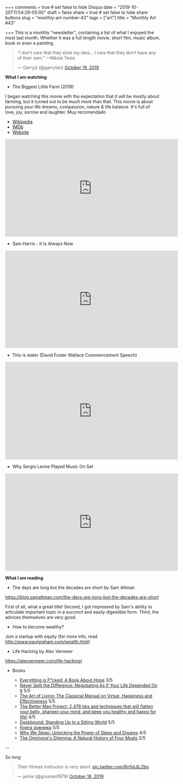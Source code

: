 +++
comments = true	# set false to hide Disqus
date = "2019-10-20T11:54:29-05:00"
draft = false
share = true	# set false to hide share buttons
slug = "monthly-art-number-43"
tags = ["art"]
title = "Monthly Art #43"

+++
This is a monthly "newsletter", containing a list of what I enjoyed the most
last month. Whether it was a full length movie, short film, music album, book
or even a painting.

<blockquote class="twitter-tweet"><p lang="en" dir="ltr">“I don’t care that they stole my idea... I care that they don’t have any of their own.” —Nikola Tesla</p>&mdash; Garry() (@garrytan) <a href="https://twitter.com/garrytan/status/1185349579639685121?ref_src=twsrc%5Etfw">October 19, 2019</a></blockquote> <script async src="https://platform.twitter.com/widgets.js" charset="utf-8"></script>

<!--more-->

**What I am watching**

* The Biggest Little Farm (2019)

I began watching this movie with the expectation that it will be mostly
about farming, but it turned out to be much more than that. This movie is about
pursuing your life dreams, compassion, nature & life balance. It's full of
love, joy, sorrow and laughter. Muy recomendado

  - [Wikipedia](https://en.wikipedia.org/wiki/The_Biggest_Little_Farm)
  - [IMDb](https://www.imdb.com/title/tt8969332/)
  - [Website](https://www.thebiggestlittlefarmmovie.com/)

<iframe width="560" height="315" src="https://www.youtube-nocookie.com/embed/UfDTM4JxHl8" frameborder="0" allow="accelerometer; autoplay; encrypted-media; gyroscope; picture-in-picture" allowfullscreen></iframe>

* Sam Harris - It Is Always Now

<iframe width="560" height="315" src="https://www.youtube-nocookie.com/embed/T3JzcCviNDk" frameborder="0" allow="accelerometer; autoplay; encrypted-media; gyroscope; picture-in-picture" allowfullscreen></iframe>

* This is water (David Foster Wallace Commencement Speech)

<iframe width="560" height="315" src="https://www.youtube-nocookie.com/embed/8CrOL-ydFMI" frameborder="0" allow="accelerometer; autoplay; encrypted-media; gyroscope; picture-in-picture" allowfullscreen></iframe>

* Why Sergio Leone Played Music On Set

<iframe width="560" height="315" src="https://www.youtube-nocookie.com/embed/JiQLHL10BYo" frameborder="0" allow="accelerometer; autoplay; encrypted-media; gyroscope; picture-in-picture" allowfullscreen></iframe>

**What I am reading**

* The days are long but the decades are short by Sam Altman

https://blog.samaltman.com/the-days-are-long-but-the-decades-are-short

First of all, what a great title! Second, I got impressed by Sam's ability to
articulate important topic in a succinct and easily digestible form. Third, the
advices themselves are very good.

* How to become wealthy?

Join a startup with equity (for more info, read http://www.paulgraham.com/wealth.html)

* Life Hacking by Alex Vermeer

https://alexvermeer.com/life-hacking/

* Books

  - [Everything is F*cked: A Book About Hope](https://www.goodreads.com/book/show/43808723-everything-is-f-cked) 3/5
  - [Never Split the Difference: Negotiating As If Your Life Depended On It](https://www.goodreads.com/book/show/26156469-never-split-the-difference) 5/5
  - [The Art of Living: The Classical Manual on Virtue, Happiness and Effectiveness](https://www.goodreads.com/book/show/24618.The_Art_of_Living) 5/5
  - [The Better Man Project: 2,476 tips and techniques that will flatten your belly, sharpen your mind, and keep you healthy and happy for life!](https://www.goodreads.com/book/show/22929760-the-better-man-project) 4/5
  - [Deskbound: Standing Up to a Sitting World](https://www.goodreads.com/book/show/22557522-deskbound) 5/5
  - [Книга зожника](https://www.goodreads.com/book/show/46250530) 5/5
  - [Why We Sleep: Unlocking the Power of Sleep and Dreams](https://www.goodreads.com/book/show/34466963-why-we-sleep) 4/5
  - [The Omnivore's Dilemma: A Natural History of Four Meals](https://www.goodreads.com/book/show/3109.The_Omnivore_s_Dilemma) 2/5

--

So long

<blockquote class="twitter-tweet"><p lang="en" dir="ltr">Their fitness instructor is very short. <a href="https://t.co/Rn5dJlLZbq">pic.twitter.com/Rn5dJlLZbq</a></p>&mdash; jamie (@gnuman1979) <a href="https://twitter.com/gnuman1979/status/1184983149857640450?ref_src=twsrc%5Etfw">October 18, 2019</a></blockquote> <script async src="https://platform.twitter.com/widgets.js" charset="utf-8"></script>
